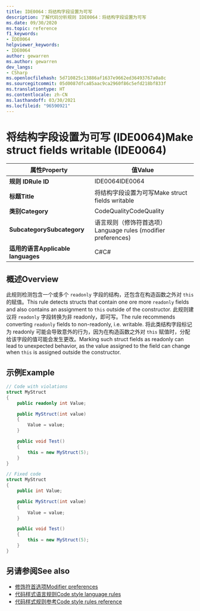 ```yaml
---
title: IDE0064：将结构字段设置为可写
description: 了解代码分析规则 IDE0064：将结构字段设置为可写
ms.date: 09/30/2020
ms.topic: reference
f1_keywords:
- IDE0064
helpviewer_keywords:
- IDE0064
author: gewarren
ms.author: gewarren
dev_langs:
- CSharp
ms.openlocfilehash: 5d710825c13886af1637e9662ed36493767a0a8c
ms.sourcegitcommit: 05d0087dfca85aac9ca2960f86c5efd218bf833f
ms.translationtype: HT
ms.contentlocale: zh-CN
ms.lasthandoff: 03/30/2021
ms.locfileid: "96590921"
---
```

# <a name="make-struct-fields-writable-ide0064"></a><span data-ttu-id="4c0c3-103">将结构字段设置为可写 (IDE0064)</span><span class="sxs-lookup"><span data-stu-id="4c0c3-103">Make struct fields writable (IDE0064)</span></span>

|<span data-ttu-id="4c0c3-104">属性</span><span class="sxs-lookup"><span data-stu-id="4c0c3-104">Property</span></span>|<span data-ttu-id="4c0c3-105">值</span><span class="sxs-lookup"><span data-stu-id="4c0c3-105">Value</span></span>|
|-|-|
| <span data-ttu-id="4c0c3-106">**规则 ID**</span><span class="sxs-lookup"><span data-stu-id="4c0c3-106">**Rule ID**</span></span> | <span data-ttu-id="4c0c3-107">IDE0064</span><span class="sxs-lookup"><span data-stu-id="4c0c3-107">IDE0064</span></span> |
| <span data-ttu-id="4c0c3-108">**标题**</span><span class="sxs-lookup"><span data-stu-id="4c0c3-108">**Title**</span></span> | <span data-ttu-id="4c0c3-109">将结构字段设置为可写</span><span class="sxs-lookup"><span data-stu-id="4c0c3-109">Make struct fields writable</span></span> |
| <span data-ttu-id="4c0c3-110">**类别**</span><span class="sxs-lookup"><span data-stu-id="4c0c3-110">**Category**</span></span> | <span data-ttu-id="4c0c3-111">CodeQuality</span><span class="sxs-lookup"><span data-stu-id="4c0c3-111">CodeQuality</span></span> |
| <span data-ttu-id="4c0c3-112">**Subcategory**</span><span class="sxs-lookup"><span data-stu-id="4c0c3-112">**Subcategory**</span></span> | <span data-ttu-id="4c0c3-113">语言规则（修饰符首选项）</span><span class="sxs-lookup"><span data-stu-id="4c0c3-113">Language rules (modifier preferences)</span></span> |
| <span data-ttu-id="4c0c3-114">**适用的语言**</span><span class="sxs-lookup"><span data-stu-id="4c0c3-114">**Applicable languages**</span></span> | <span data-ttu-id="4c0c3-115">C#</span><span class="sxs-lookup"><span data-stu-id="4c0c3-115">C#</span></span> |

## <a name="overview"></a><span data-ttu-id="4c0c3-116">概述</span><span class="sxs-lookup"><span data-stu-id="4c0c3-116">Overview</span></span>

<span data-ttu-id="4c0c3-117">此规则检测包含一个或多个 `readonly` 字段的结构，还包含在构造函数之外对 `this` 的赋值。</span><span class="sxs-lookup"><span data-stu-id="4c0c3-117">This rule detects structs that contain one ore more `readonly` fields and also contains an assignment to `this` outside of the constructor.</span></span> <span data-ttu-id="4c0c3-118">此规则建议将 `readonly` 字段转换为非 readonly，即可写。</span><span class="sxs-lookup"><span data-stu-id="4c0c3-118">The rule recommends converting `readonly` fields to non-readonly, i.e. writable.</span></span> <span data-ttu-id="4c0c3-119">将此类结构字段标记为 readonly 可能会导致意外的行为，因为在构造函数之外对 `this` 赋值时，分配给该字段的值可能会发生更改。</span><span class="sxs-lookup"><span data-stu-id="4c0c3-119">Marking such struct fields as readonly can lead to unexpected behavior, as the value assigned to the field can change when `this` is assigned outside the constructor.</span></span>

## <a name="example"></a><span data-ttu-id="4c0c3-120">示例</span><span class="sxs-lookup"><span data-stu-id="4c0c3-120">Example</span></span>

```csharp
// Code with violations
struct MyStruct
{
    public readonly int Value;

    public MyStruct(int value)
    {
        Value = value;
    }

    public void Test()
    {
        this = new MyStruct(5);
    }
}

// Fixed code
struct MyStruct
{
    public int Value;

    public MyStruct(int value)
    {
        Value = value;
    }

    public void Test()
    {
        this = new MyStruct(5);
    }
}
```

## <a name="see-also"></a><span data-ttu-id="4c0c3-121">另请参阅</span><span class="sxs-lookup"><span data-stu-id="4c0c3-121">See also</span></span>

- [<span data-ttu-id="4c0c3-122">修饰符首选项</span><span class="sxs-lookup"><span data-stu-id="4c0c3-122">Modifier preferences</span></span>](modifier-preferences.md)
- [<span data-ttu-id="4c0c3-123">代码样式语言规则</span><span class="sxs-lookup"><span data-stu-id="4c0c3-123">Code style language rules</span></span>](language-rules.md)
- [<span data-ttu-id="4c0c3-124">代码样式规则参考</span><span class="sxs-lookup"><span data-stu-id="4c0c3-124">Code style rules reference</span></span>](index.md)
